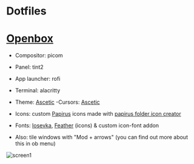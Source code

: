 # Dotfiles
# [Openbox](https://github.com/Myagko/dotfiles/tree/main/openbox/Gruvbox)
- Compositor: picom
- Panel: tint2
- App launcher: rofi
- Terminal: alacritty
- Theme: [Ascetic](https://github.com/Myagko/Ascetic-gtk)
-Cursors: [Ascetic](https://github.com/Myagko/Ascetic-cursors)
- Icons: custom [Papirus](https://github.com/PapirusDevelopmentTeam/papirus-icon-theme) icons made with [papirus folder icon creator](https://github.com/Adapta-Projects/Papirus-Folder-Icon-Creator)
- Fonts: [Iosevka](https://github.com/be5invis/Iosevka), [Feather](https://github.com/feathericons/feather#feather) (icons) & custom icon-font addon

- Also: tile windows with "Mod + arrows" (you can find out more about this in ob menu)

![screen1](https://github.com/Myagko/dotfiles/blob/main/example/1.png)
